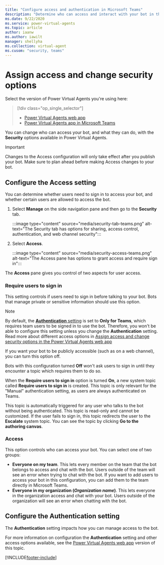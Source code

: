 ```yaml
---
title: "Configure access and authentication in Microsoft Teams"
description: "Determine who can access and interact with your bot in the Power Virtual Agents app in Microsoft Teams."
ms.date: 9/22/2020
ms.service: power-virtual-agents
ms.topic: article
author: iaanw
ms.author: iawilt
manager: shellyha
ms.collection: virtual-agent
ms.cusom: "security, teams"
---
```


# Assign access and change security options

Select the version of Power Virtual Agents you're using here:

> [!div class="op_single_selector"]
> - [Power Virtual Agents web app](../configuration-security.md)
> - [Power Virtual Agents app in Microsoft Teams](configuration-security-teams.md)



You can change who can access your bot, and what they can do, with the **Security** options available in Power Virtual Agents.

>[!IMPORTANT]
>Changes to the Access configuration will only take effect after you publish your bot. Make sure to plan ahead before making Access changes to your bot.

## Configure the Access setting

You can determine whether users need to sign in to access your bot, and whether certain users are allowed to access the bot.

1. Select **Manage** on the side navigation pane and then go to the **Security** tab. 

    :::image type="content" source="media/security-tab-teams.png" alt-text="The Security tab has options for sharing, access control, authentication, and web channel security":::

2. Select **Access**.

    :::image type="content" source="media/security-access-teams.png" alt-text="The Access pane has options to grant access and require sign in":::

The **Access** pane gives you control of two aspects for user access.

### Require users to sign in

This setting controls if users need to sign in before talking to your bot. Bots that manage private or sensitive information should use this option. 

>[!NOTE]
>By default, the [**Authentication** setting](#configure-the-authentication-setting) is set to **Only for Teams**, which requires team users to be signed in to use the bot. Therefore, you won't be able to configure this setting unless you change the **Authentication** setting.
>Read more about different access options in [Assign access and change security options in the Power Virtual Agents web app](../configuration-security.md#access-settings-based-on-authentication-configuration)

If you want your bot to be publicly accessible (such as on a web channel), you can turn this option off. 

Bots with this configuration turned **Off** won't ask users to sign in until they encounter a topic which requires them to do so.

When the **Require users to sign in** option is turned **On**, a new system topic called **Require users to sign in** is created. This topic is only relevant for the "Manual" authentication setting, as users are always authenticated on Teams.

This topic is automatically triggered for any user who talks to the bot without being authenticated. This topic is read-only and cannot be customized. If the user fails to sign in, this topic redirects the user to the **Escalate** system topic. You can see the topic by clicking **Go to the authoring canvas**.


### Access

This option controls who can access your bot. You can select one of two groups:

- **Everyone on my team**. This lets every member on the team that the bot belongs to access and chat with the bot. Users outside of the team will see an error when trying to chat with the bot. If you want to add users to access your bot in this configuration, you can add them to the team directly in Microsoft Teams.
- **Everyone in my organization (*Organization name*)**. This lets everyone in the organization access and chat with your bot. Users outside of the organization will see an error when chatting with the bot.

## Configure the Authentication setting

The **Authentication** setting impacts how you can manage access to the bot. 

For more information on configuration the **Authentication** setting and other access options available, see the [Power Virtual Agents web app](../configuration-security.md#access-settings-based-on-authentication-configuration) version of this topic.


[!INCLUDE[footer-include](../includes/footer-banner.md)]